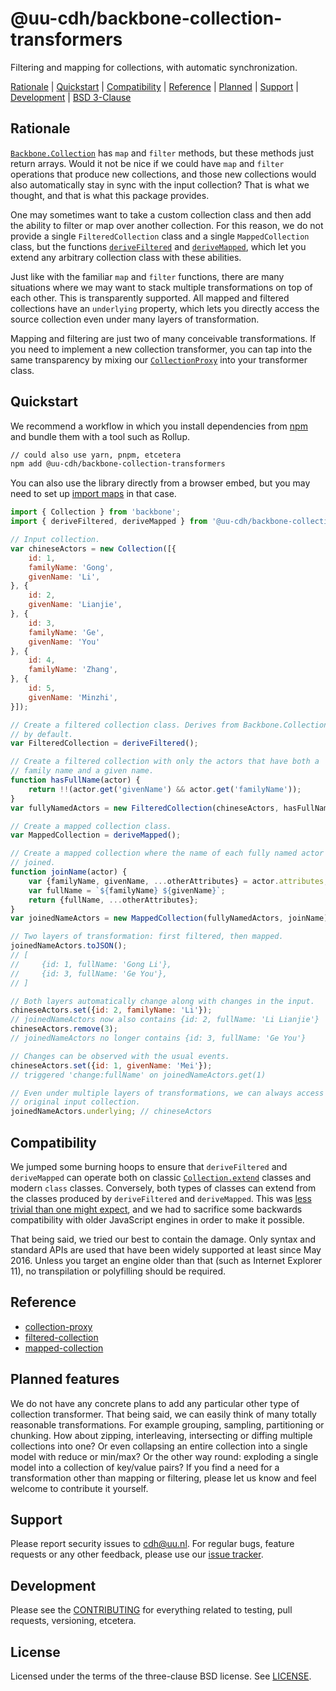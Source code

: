 # @uu-cdh/backbone-collection-transformers

Filtering and mapping for collections, with automatic synchronization.

[Rationale](#rationale) | [Quickstart](#quickstart) | [Compatibility](#compatibility) | [Reference](#reference) | [Planned](#planned-features) | [Support](#support) | [Development](CONTRIBUTING.md) | [BSD 3-Clause](LICENSE)

## Rationale

[`Backbone.Collection`][bb-collection] has `map` and `filter` methods, but these methods just return arrays. Would it not be nice if we could have `map` and `filter` operations that produce new collections, and those new collections would also automatically stay in sync with the input collection? That is what we thought, and that is what this package provides.

One may sometimes want to take a custom collection class and then add the ability to filter or map over another collection. For this reason, we do not provide a single `FilteredCollection` class and a single `MappedCollection` class, but the functions [`deriveFiltered`](doc/filtered-collection.md) and [`deriveMapped`](doc/mapped-collection.md), which let you extend any arbitrary collection class with these abilities.

Just like with the familiar `map` and `filter` functions, there are many situations where we may want to stack multiple transformations on top of each other. This is transparently supported. All mapped and filtered collections have an `underlying` property, which lets you directly access the source collection even under many layers of transformation.

Mapping and filtering are just two of many conceivable transformations. If you need to implement a new collection transformer, you can tap into the same transparency by mixing our [`CollectionProxy`](doc/collection-proxy.md) into your transformer class.

[backbone]: https://backbonejs.org/
[bb-collection]: https://backbonejs.org/#Collection
[bb-col-extend]: https://backbonejs.org/#Collection-extend

## Quickstart

We recommend a workflow in which you install dependencies from [npm](https://npmjs.com/) and bundle them with a tool such as Rollup.

``` bash
// could also use yarn, pnpm, etcetera
npm add @uu-cdh/backbone-collection-transformers
```

You can also use the library directly from a browser embed, but you may need to set up [import maps][import-map] in that case.

[import-map]: https://developer.mozilla.org/docs/Web/HTML/Element/script/type/importmap
[ts-mixin]: https://www.typescriptlang.org/docs/handbook/mixins.html

```js
import { Collection } from 'backbone';
import { deriveFiltered, deriveMapped } from '@uu-cdh/backbone-collection-transformers';

// Input collection.
var chineseActors = new Collection([{
    id: 1,
    familyName: 'Gong',
    givenName: 'Li',
}, {
    id: 2,
    givenName: 'Lianjie',
}, {
    id: 3,
    familyName: 'Ge',
    givenName: 'You'
}, {
    id: 4,
    familyName: 'Zhang',
}, {
    id: 5,
    givenName: 'Minzhi',
}]);

// Create a filtered collection class. Derives from Backbone.Collection
// by default.
var FilteredCollection = deriveFiltered();

// Create a filtered collection with only the actors that have both a
// family name and a given name.
function hasFullName(actor) {
    return !!(actor.get('givenName') && actor.get('familyName'));
}
var fullyNamedActors = new FilteredCollection(chineseActors, hasFullName);

// Create a mapped collection class.
var MappedCollection = deriveMapped();

// Create a mapped collection where the name of each fully named actor is
// joined.
function joinName(actor) {
    var {familyName, givenName, ...otherAttributes} = actor.attributes;
    var fullName = `${familyName} ${givenName}`;
    return {fullName, ...otherAttributes};
}
var joinedNameActors = new MappedCollection(fullyNamedActors, joinName);

// Two layers of transformation: first filtered, then mapped.
joinedNameActors.toJSON();
// [
//     {id: 1, fullName: 'Gong Li'},
//     {id: 3, fullName: 'Ge You'},
// ]

// Both layers automatically change along with changes in the input.
chineseActors.set({id: 2, familyName: 'Li'});
// joinedNameActors now also contains {id: 2, fullName: 'Li Lianjie'}
chineseActors.remove(3);
// joinedNameActors no longer contains {id: 3, fullName: 'Ge You'}

// Changes can be observed with the usual events.
chineseActors.set({id: 1, givenName: 'Mei'});
// triggered 'change:fullName' on joinedNameActors.get(1)

// Even under multiple layers of transformations, we can always access the
// original input collection.
joinedNameActors.underlying; // chineseActors
```

## Compatibility

We jumped some burning hoops to ensure that `deriveFiltered` and `deriveMapped` can operate both on classic [`Collection.extend`][bb-col-extend] classes and modern `class` classes. Conversely, both types of classes can extend from the classes produced by `deriveFiltered` and `deriveMapped`. This was [less trivial than one might expect][so-classes], and we had to sacrifice some backwards compatibility with older JavaScript engines in order to make it possible.

[so-classes]: https://stackoverflow.com/q/33369131

That being said, we tried our best to contain the damage. Only syntax and standard APIs are used that have been widely supported at least since May 2016. Unless you target an engine older than that (such as Internet Explorer 11), no transpilation or polyfilling should be required.

## Reference

- [collection-proxy](collection-proxy.md)
- [filtered-collection](filtered-collection.md)
- [mapped-collection](mapped-collection.md)

## Planned features

We do not have any concrete plans to add any particular other type of collection transformer. That being said, we can easily think of many totally reasonable transformations. For example grouping, sampling, partitioning or chunking. How about zipping, interleaving, intersecting or diffing multiple collections into one? Or even collapsing an entire collection into a single model with reduce or min/max? Or the other way round: exploding a single model into a collection of key/value pairs? If you find a need for a transformation other than mapping or filtering, please let us know and feel welcome to contribute it yourself.

## Support

Please report security issues to cdh@uu.nl. For regular bugs, feature requests or any other feedback, please use our [issue tracker][issues].

[issues]: https://github.com/CentreForDigitalHumanities/backbone-collection-transformers/issues

## Development

Please see the [CONTRIBUTING](CONTRIBUTING.md) for everything related to testing, pull requests, versioning, etcetera.

## License

Licensed under the terms of the three-clause BSD license. See [LICENSE](LICENSE).
